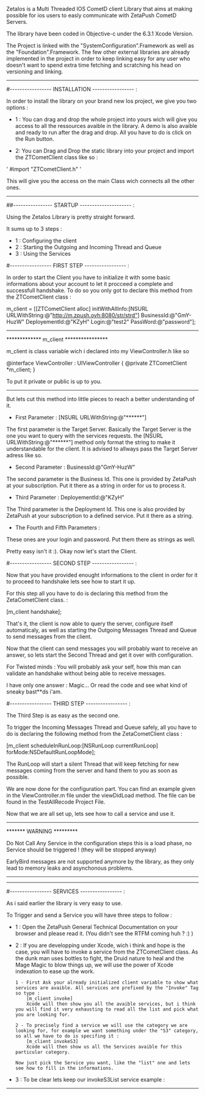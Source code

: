 ZetaIos is a Multi Threaded IOS CometD client Library that aims at making possible for ios users to easly communicate with ZetaPush CometD Servers.

The library have been coded in Objective-c under the 6.3.1 Xcode Version.

The Project is linked with the "SystemConfiguration".Framework as well as the "Foundation".Framework. The few other external libraries are already implemented in the project in order to keep linking easy for any user who doesn't want to spend extra time fetching and scratching his head on versioning and linking.

---------------------------------------------



#----------------- INSTALLATION ----------------- :

In order to install the library on your brand new Ios project, we give you two options :

- 1 : You can drag and drop the whole project into yours wich will give you access to all the ressources avaible in the library. A demo is also avaible and ready to run after the drag and drop. All you have to do is click on the Run button.

- 2: You can Drag and Drop the static library into your project and import the ZTCometClient class like so :

'  #import "ZTCometClient.h"  '

This will give you the access on the main Class wich connects all the other ones.

-------------------------------------------------

##---------------- STARTUP --------------------- :

Using the ZetaIos Library is pretty straight forward.

It sums up to 3 steps :

- 1 : Configuring the client
- 2 : Starting the Outgoing and Incoming Thread and Queue
- 3 : Using the Services


#----------------- FIRST STEP ----------------- :

In order to start the Client you have to initialize it with some basic informations about your account to let it procceed a complete and successfull handshake. To do so you only got to declare this method from the ZTCometClient class :

 m_client = [[ZTCometClient alloc] initWithAllInfo:[NSURL URLWithString:@"http://m.zpush.ovh:8080/str/strd"] BusinessId:@"GmY-HuzW" DeployementId:@"KZyH" Login:@"test2" PassWord:@"password"];


****************************************
************* m_client  ****************

m_client is class variable wich i declared into my ViewController.h like so

@interface ViewController : UIViewController
{
@private
    ZTCometClient *m_client;
}

To put it private or public is up to you.
****************************************



But lets cut this method into little pieces to reach a better understanding of it.

- First Parameter : [NSURL URLWithString:@"******"]

The first parameter is the Target Server. Basically the Target Server is the one you want to query with the services requests.
the [NSURL URLWithString:@"******"] method only format the string to make it understandable for the client. It is advised to allways pass the Target Server adress like so.


- Second Parameter : BusinessId:@"GmY-HuzW"

The second parameter is the Business Id. This one is provided by ZetaPush at your subscription. Put it there as a string in order for us to process it.


- Third Parameter : DeployementId:@"KZyH"

The Third parameter is the Deployment Id. This one is also provided by ZetaPush at your subscription to a defined service. Put it there as a string.

- The Fourth and Fifth Parameters :

These ones are your login and password. Put them there as strings as well.

Pretty easy isn't it :). Okay now let's start the Client.

#----------------- SECOND STEP ----------------- :

Now that you have provided enought informations to the client in order for it to proceed to handshake lets see how to start it up.

For this step all you have to do is declaring this method from the ZetaCometClient class. :

[m_client handshake];

That's it, the client is now able to query the server, configure itself automaticaly, as well as starting the Outgoing Messages Thread and Queue to send messages from the client.

Now that the client can send messages you will probably want to receive an answer, so lets start the Second Thread and get it over with configuration.

For Twisted minds : You will probably ask your self, how this man can validate an handshake without being able to receive messages.

I have only one answer : Magic... Or read the code and see what kind of sneaky bast**ds i'am.


#----------------- THIRD STEP ----------------- :

The Third Step is as easy as the second one.

To trigger the Incoming Messages Thread and Queue safely, all you have to do is declaring the following method from the ZetaCometClient class :

[m_client scheduleInRunLoop:[NSRunLoop currentRunLoop] forMode:NSDefaultRunLoopMode];

The RunLoop will start a silent Thread that will keep fetching for new messages coming from the server and hand them to you as soon as possible.


We are now done for the configuration part. You can find an example given in the ViewController.m file under the viewDidLoad method. The file can be found in the TestAllRecode Project File.

Now that we are all set up, lets see how to call a service and use it.

************************
******* WARNING *********

Do Not Call Any Service in the configuration steps this is a load phase, no Service should be triggered ! (they will be stopped anyway)

EarlyBird messages are not supported anymore by the library, as they only lead to memory leaks and asynchonous problems.

***********************

_______________________________________________


#----------------- SERVICES ----------------- :


As i said earlier the library is very easy to use.

To Trigger and send a Service you will have three steps to follow :

- 1 : Open the ZetaPush General Technical Documentation on your browser and please read it. (You didn't see the RTFM coming huh ? :) )

- 2 : If you are developping under Xcode, wich i think and hope is the case, you will have to invoke a service from the ZTCometClient class.
      As the dunk man uses bottles to fight, the Druid nature to heal and the Mage Magic to blow things up, we will use the power of Xcode indexation to ease up the work.
      
      1 - First Ask your already initialized client variable to show what services are avaible. All services are prefixed by the "Invoke" Tag so type :
      	  [m_client invoke]
      	  Xcode will then show you all the avaible services, but i think you will find it very exhausting to read all the list and pick what you are looking for.

      2 - To precisely find a service we will use the category we are looking for, for example we want something under the "S3" category, so all we have to do is specifing it :
      	  [m_client invokeS3]
      	  Xcode will then show us all the Services avaible for this particular category.

      Now just pick the Service you want, like the "list" one and lets see how to fill in the informations.
      
- 3 : To be clear lets keep our invokeS3List service example :



      

     


----------------------------------------------
